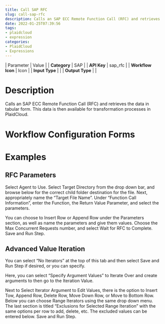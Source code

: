 ```yaml
---
title: Call SAP RFC
slug: call-sap-rfc
description: Calls an SAP ECC Remote Function Call (RFC) and retrieves the data in tabular form
date: 2022-01-25T07:39:56
tags:
- plaidcloud
- expression
categories:
- PlaidCloud
- Expressions
---
```





| Parameter | Value |
| **Category** | SAP |
| **API Key** | sap\_rfc |
| **Workflow Icon** | Icon |
| **Input Type** |  |
| **Output Type** |  |

# Description


Calls an SAP ECC Remote Function Call (RFC) and retrieves the data in tabular form. This data is then available for transformation processes in PlaidCloud.



# Workflow Configuration Forms



# Examples


## RFC Parameters


Select Agent to Use. Select Target Directory from the drop down bar, and browse below for the correct child folder destination for the file. Next, appropriately name the “Target File Name”. Under “Function Call Information”, enter the Function, the Return Value Parameter, and select the parameters.



You can choose to Insert Row or Append Row under the Parameters section, as well as name the parameters and give them values. Choose the Max Concurrent Requests number, and select Wait for RFC to Complete. Save and Run Step.



## Advanced Value Iteration


You can select “No Iterators” at the top of this tab and then select Save and Run Step if desired, or you can specify.



Here, you can select “Specify Argument Values” to Iterate Over and create arguments to then go to the Iteration Value.



Next to Select Iterator Argument to Edit Values, there is the option to Insert Tow, Append Row, Delete Row, Move Down Row, or Move to Bottom Row. Below you can choose Range Iterators using the same drop down menu. The last section is titled “Exclusions for Selected Range Iteration” with the same options per row to add, delete, etc. The excluded values can be entered below. Save and Run Step.

